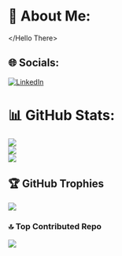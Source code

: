 # 💫 About Me:
</Hello There>


## 🌐 Socials:
[![LinkedIn](https://img.shields.io/badge/LinkedIn-%230077B5.svg?logo=linkedin&logoColor=white)](https://linkedin.com/in/https://www.linkedin.com/in/surafel-wondimagegnn?utm_source=share&utm_campaign=share_via&utm_content=profile&utm_medium=ios_app) 


# 📊 GitHub Stats:
![](https://github-readme-stats.vercel.app/api?username=surafelll&theme=dark&hide_border=false&include_all_commits=true&count_private=true)<br/>
![](https://github-readme-streak-stats.herokuapp.com/?user=surafelll&theme=dark&hide_border=false)<br/>
![](https://github-readme-stats.vercel.app/api/top-langs/?username=surafelll&theme=dark&hide_border=false&include_all_commits=true&count_private=true&layout=compact)

## 🏆 GitHub Trophies
![](https://github-profile-trophy.vercel.app/?username=surafelll&theme=radical&no-frame=false&no-bg=false&margin-w=4)

### 🔝 Top Contributed Repo
![](https://github-contributor-stats.vercel.app/api?username=surafelll&limit=5&theme=dark&combine_all_yearly_contributions=true)

<!-- Proudly created with GPRM ( https://gprm.itsvg.in ) -->
